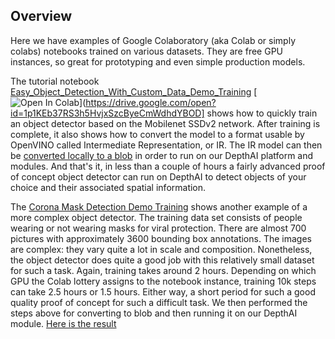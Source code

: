 ## Overview
Here we have examples of Google Colaboratory (aka Colab or simply colabs) notebooks trained on various datasets. They are free GPU instances, so great for prototyping and even simple production models.

The tutorial notebook 
[Easy_Object_Detection_With_Custom_Data_Demo_Training](https://drive.google.com/open?id=1p1KEb37RS3h5HvjxSzcByeCmWdhdYBOD)  [![Open In Colab](https://colab.research.google.com/assets/colab-badge.svg)](https://drive.google.com/open?id=1p1KEb37RS3h5HvjxSzcByeCmWdhdYBOD] shows how to quickly train an object detector based on the Mobilenet SSDv2 network. After training is complete, it also shows how to convert the model to a format usable by OpenVINO called Intermediate Representation, or IR. The IR model can then be [converted locally to a blob](https://github.com/luxonis/depthai#conversion-of-existing-trained-models-into-intel-movidius-binary-format) in order to run on our DepthAI platform and modules. And that's it, in less than a couple of hours a fairly advanced proof of concept object detector can run on DepthAI to detect objects of your choice and their associated spatial information.

The [Corona Mask Detection Demo Training](https://drive.google.com/open?id=1uY5vekGK7S6uD88d28G861SIRh9yYbjJ) shows another example of a more complex object detector. The training data set consists of people wearing or not wearing masks for viral protection. There are almost 700 pictures with approximately 3600 bounding box annotations. The images are complex: they vary quite a lot in scale and composition. Nonetheless, the object detector does quite a good job with this relatively small dataset for such a task. Again, training takes around 2 hours. Depending on which GPU the Colab lottery assigns to the notebook instance, training 10k steps can take 2.5 hours or 1.5 hours. Either way, a short period for such a good quality proof of concept for such a difficult task. 
We then performed the steps above for converting to blob and then running it on our DepthAI module. [Here is the result](https://drive.google.com/open?id=1yB62sHepm01vg-l1Nw8npt2XScMUCOsS) 

